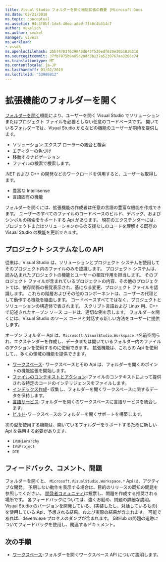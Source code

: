 ```yaml
---
title: Visual Studio フォルダーを開く機能拡張の概要 |Microsoft Docs
ms.date: 02/21/2018
ms.topic: conceptual
ms.assetid: 94c3f8bf-1de3-40ea-aded-7f40c4b314c7
author: vukelich
ms.author: svukel
manager: viveis
ms.workload:
- vssdk
ms.openlocfilehash: 2bb74703f639848d643f536edf620e30b1836310
ms.sourcegitcommit: 37fb7075b0a65d2add3b137a5230767aa3266c74
ms.translationtype: MT
ms.contentlocale: ja-JP
ms.lasthandoff: 01/02/2019
ms.locfileid: "53986012"
---
```

# <a name="open-folder-extensibility"></a>拡張機能のフォルダーを開く

[フォルダーを開く](../ide/develop-code-in-visual-studio-without-projects-or-solutions.md)機能により、ユーザーを開く Visual Studio でソリューションまたはプロジェクト ファイルを必要としない任意のコードベースです。 開いているフォルダーでは、Visual Studio からなどの機能のユーザーが期待を提供します。

* ソリューション エクスプ ローラーの統合と検索
* エディターの色づけ
* 移動するナビゲーション
* ファイルの検索で検索します。

.NET および C++ の開発などのワークロードを併用すると、ユーザーも取得します。

* 豊富な Intellisense
* 言語固有の機能

フォルダーを開くには、拡張機能の作成者は任意の言語の豊富な機能を作成できます。 ユーザーのすべてのファイルのコードベースのビルド、デバッグ、およびシンボルの検索をサポートする Api があります。 現在のエクステンダーには、プロジェクトまたはソリューションからの支援なしのコードを理解する既存の Visual Studio の機能を更新できます。

## <a name="an-api-without-project-systems"></a>プロジェクト システムなしの API

従来は、Visual Studio は、ソリューションとプロジェクト システムを使用してそのプロジェクト内のファイルのみを認識します。 プロジェクト システムは、読み込まれたプロジェクトの機能とユーザーの相互作用を担当します。 そのプロジェクト ファイルが含まれているプロジェクトの内容、その他のプロジェクトでは、依存関係の視覚表示され、基になる変更、プロジェクト ファイルを認識します。 これらの階層およびその他のコンポーネントは、ユーザーの代理として動作する機能を経由します。 コードベースすべてではなく、プロジェクトとソリューションの構造体で表されます。 スクリプト言語および Linux 用、C++ で記述されたオープン ソース コードは、適切な例を示します。 フォルダーを開くには、Visual Studio のソース コードと対話する新しい方法をユーザーに提供します。

オープン フォルダー Api は、`Microsoft.VisualStudio.Workspace.*`名前空間られ、エクステンダーを作成し、データまたは開いているフォルダー内のファイルのアクションを使用するのに使用できます。 拡張機能は、これらの Api を使用して、、多くの領域の機能を提供できます。

- [ワークスペース](workspaces.md)- ワークスペースとその Api は、フォルダーを開くのポイントの機能拡張を開始します。
- [ファイルのコンテキストとアクション](workspace-file-contexts.md)-ファイルのコンテキストによって提供される特定のコードのインテリジェンスをファイルします。
- [インデックス作成](workspace-indexing.md)- 収集し、フォルダーを開くワークスペースに関するデータを保持します。
- [言語サービス](workspace-language-services.md)-フォルダーを開くのワークスペースに言語サービスを統合します。
- [ビルド](workspace-build.md)-ワークスペースの フォルダーを開くサポートを構築します。

次の型を使用する機能は、開いているフォルダーをサポートするために新しい Api を採用する必要があります。

- `IVsHierarchy`
- `IVsProject`
- `DTE`

## <a name="feedback-comments-issues"></a>フィードバック、コメント、問題

フォルダーを開くと、 `Microsoft.VisualStudio.Workspace.*` Api は、アクティブな開発。 予期しない動作を表示する場合は、目的のリリースの既知の問題を参照してください。 [開発者コミュニティ](https://developercommunity.visualstudio.com)は投票し、問題を作成する推奨される場所です。 各フィードバックについては、強くお勧め、問題の詳細な説明。 Visual Studio のバージョンを開発している、(実装したし、対話しているもの) を使用している Api、予想される結果、および実際の結果が含まれます。 可能であれば、devenv.exe プロセスのダンプが含まれます。 GitHub の問題の追跡についてフィードバックを使用し、関連するドキュメント。

## <a name="next-steps"></a>次の手順

* [ワークスペース](workspaces.md)-フォルダーを開くワークスペース API について説明します。